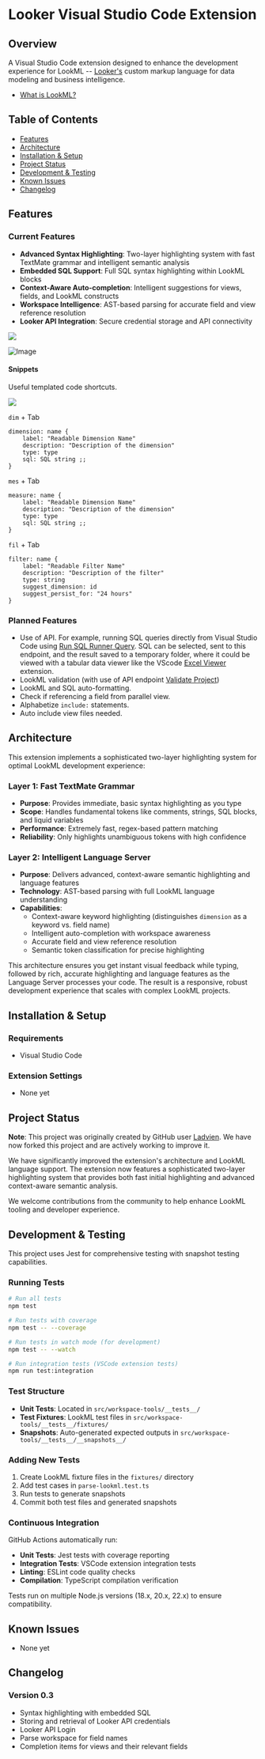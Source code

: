 # Looker Visual Studio Code Extension

## Overview

A Visual Studio Code extension designed to enhance the development experience for LookML -- [Looker's](https://looker.com/product/business-intelligence) custom markup language for data modeling and business intelligence.

- [What is LookML?](https://docs.looker.com/data-modeling/learning-lookml/what-is-lookml)

## Table of Contents

- [Features](#features)
- [Architecture](#architecture)
- [Installation & Setup](#installation--setup)
- [Project Status](#project-status)
- [Development & Testing](#development--testing)
- [Known Issues](#known-issues)
- [Changelog](#changelog)

## Features

### Current Features

- **Advanced Syntax Highlighting**: Two-layer highlighting system with fast TextMate grammar and intelligent semantic analysis
- **Embedded SQL Support**: Full SQL syntax highlighting within LookML blocks
- **Context-Aware Auto-completion**: Intelligent suggestions for views, fields, and LookML constructs
- **Workspace Intelligence**: AST-based parsing for accurate field and view reference resolution
- **Looker API Integration**: Secure credential storage and API connectivity

![](https://raw.githubusercontent.com/Ladvien/vscode-looker/master/docs/lookml-example.png)

![Image](./docs/vscode-looker-auto-complete.gif)

#### Snippets

Useful templated code shortcuts.

![](./docs/vscode-looker-snippet-example.gif)

`dim` + Tab

```
dimension: name {
    label: "Readable Dimension Name"
    description: "Description of the dimension"
    type: type
    sql: SQL string ;;
}
```

`mes` + Tab

```
measure: name {
    label: "Readable Dimension Name"
    description: "Description of the dimension"
    type: type
    sql: SQL string ;;
}
```

`fil` + Tab

```
filter: name {
    label: "Readable Filter Name"
    description: "Description of the filter"
    type: string
    suggest_dimension: id
    suggest_persist_for: "24 hours"
}
```

### Planned Features

- Use of API. For example, running SQL queries directly from Visual Studio Code using [Run SQL Runner Query](https://docs.looker.com/reference/api-and-integration/api-reference/v3.1/sql-query#run_sql_runner_query). SQL can be selected, sent to this endpoint, and the result saved to a temporary folder, where it could be viewed with a tabular data viewer like the VScode [Excel Viewer](https://marketplace.visualstudio.com/items?itemName=GrapeCity.gc-excelviewer) extension.
- LookML validation (with use of API endpoint [Validate Project](https://docs.looker.com/reference/api-and-integration/api-reference/v3.1/project#validate_project))
- LookML and SQL auto-formatting.
- Check if referencing a field from parallel view.
- Alphabetize `include:` statements.
- Auto include view files needed.

## Architecture

This extension implements a sophisticated two-layer highlighting system for optimal LookML development experience:

### Layer 1: Fast TextMate Grammar

- **Purpose**: Provides immediate, basic syntax highlighting as you type
- **Scope**: Handles fundamental tokens like comments, strings, SQL blocks, and liquid variables
- **Performance**: Extremely fast, regex-based pattern matching
- **Reliability**: Only highlights unambiguous tokens with high confidence

### Layer 2: Intelligent Language Server

- **Purpose**: Delivers advanced, context-aware semantic highlighting and language features
- **Technology**: AST-based parsing with full LookML language understanding
- **Capabilities**:
  - Context-aware keyword highlighting (distinguishes `dimension` as a keyword vs. field name)
  - Intelligent auto-completion with workspace awareness
  - Accurate field and view reference resolution
  - Semantic token classification for precise highlighting

This architecture ensures you get instant visual feedback while typing, followed by rich, accurate highlighting and language features as the Language Server processes your code. The result is a responsive, robust development experience that scales with complex LookML projects.

## Installation & Setup

### Requirements

- Visual Studio Code

### Extension Settings

- None yet

## Project Status

**Note**: This project was originally created by GitHub user [Ladvien](https://github.com/Ladvien). We have now forked this project and are actively working to improve it.

We have significantly improved the extension's architecture and LookML language support. The extension now features a sophisticated two-layer highlighting system that provides both fast initial highlighting and advanced context-aware semantic analysis.

We welcome contributions from the community to help enhance LookML tooling and developer experience.

## Development & Testing

This project uses Jest for comprehensive testing with snapshot testing capabilities.

### Running Tests

```bash
# Run all tests
npm test

# Run tests with coverage
npm test -- --coverage

# Run tests in watch mode (for development)
npm test -- --watch

# Run integration tests (VSCode extension tests)
npm run test:integration
```

### Test Structure

- **Unit Tests**: Located in `src/workspace-tools/__tests__/`
- **Test Fixtures**: LookML test files in `src/workspace-tools/__tests__/fixtures/`
- **Snapshots**: Auto-generated expected outputs in `src/workspace-tools/__tests__/__snapshots__/`

### Adding New Tests

1. Create LookML fixture files in the `fixtures/` directory
2. Add test cases in `parse-lookml.test.ts`
3. Run tests to generate snapshots
4. Commit both test files and generated snapshots

### Continuous Integration

GitHub Actions automatically run:

- **Unit Tests**: Jest tests with coverage reporting
- **Integration Tests**: VSCode extension integration tests
- **Linting**: ESLint code quality checks
- **Compilation**: TypeScript compilation verification

Tests run on multiple Node.js versions (18.x, 20.x, 22.x) to ensure compatibility.

## Known Issues

- None yet

## Changelog

### Version 0.3

- Syntax highlighting with embedded SQL
- Storing and retrieval of Looker API credentials
- Looker API Login
- Parse workspace for field names
- Completion items for views and their relevant fields
